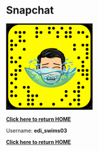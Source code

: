 # Snapchat

![snapcode](images/snapcode.png "Scan this QR code")

[**Click here to return HOME**](https://edisonwang03.github.io/APCS-Final-Website/)

Username: **edi_swims03**

[**Click here to return HOME**](https://edisonwang03.github.io/APCS-Final-Website/)
